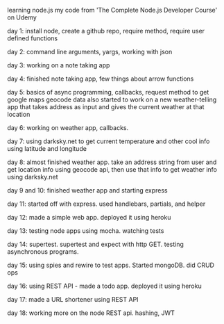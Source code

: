 learning node.js
my code from 'The Complete Node.js Developer Course' on Udemy

day 1: install node, create a github repo, require method, require user defined functions

day 2: command line arguments, yargs, working with json

day 3: working on a note taking app

day 4: finished note taking app, few things about arrow functions

day 5: basics of async programming, callbacks, request method to get google maps geocode data
      also started to work on a new weather-telling app that takes address as input and gives the current weather at that location

day 6: working on weather app, callbacks.

day 7: using darksky.net to get current temperature and other cool info using latitude and longitude

day 8: almost finished weather app. take an address string from user and get location info using geocode api, then use that info to get weather info using darksky.net

day 9 and 10: finished weather app and starting express

day 11: started off with express. used handlebars, partials, and helper

day 12: made a simple web app. deployed it using heroku

day 13: testing node apps using mocha. watching tests

day 14: supertest. supertest and expect with http GET. testing asynchronous programs.

day 15: using spies and rewire to test apps. Started mongoDB. did CRUD ops

day 16: using REST API - made a todo app. deployed it using heroku

day 17: made a URL shortener using REST API

day 18: working more on the node REST api. hashing, JWT

